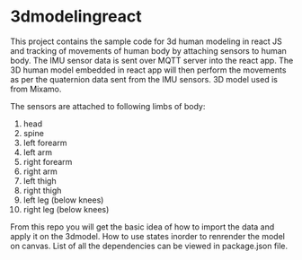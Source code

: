 # 3dmodelingreact

This project contains the sample code for 3d human modeling in react JS and tracking of movements of human body by attaching sensors to human body. 
The IMU sensor data is sent over MQTT server into the react app.
The 3D human model embedded in react app will then perform the movements as per the quaternion data sent from the IMU sensors.
3D model used is from Mixamo. 

The sensors are attached to following limbs of body:
1) head
2) spine
3) left forearm
4) left arm
5) right forearm
6) right arm
7) left thigh
8) right thigh
9) left leg (below knees)
10) right leg (below knees)

From this repo you will get the basic idea of how to import the data and apply it on the 3dmodel. 
How to use states inorder to renrender the model on canvas.
List of all the dependencies can be viewed in package.json file.
